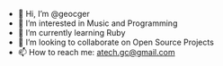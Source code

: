 - 👋 Hi, I’m @geocger
- 👀 I’m interested in Music and Programming
- 🌱 I’m currently learning Ruby 
- 💞️ I’m looking to collaborate on Open Source Projects
- 📫 How to reach me: atech.gc@gmail.com

<!---
geocger/geocger is a ✨ special ✨ repository because its `README.md` (this file) appears on your GitHub profile.
You can click the Preview link to take a look at your changes.
--->
